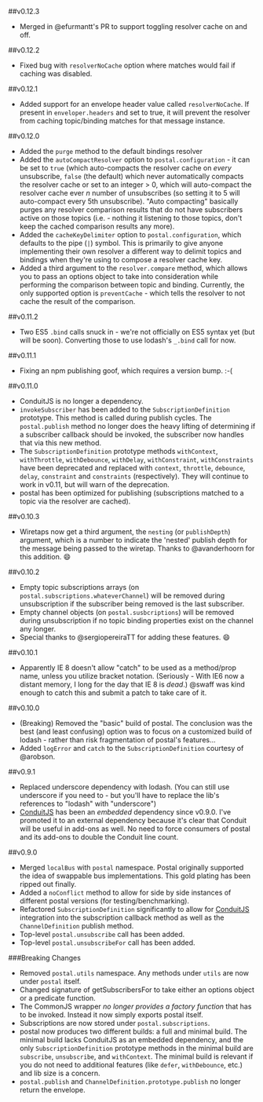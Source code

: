 ##v0.12.3
* Merged in @efurmantt's PR to support toggling resolver cache on and off.

##v0.12.2
* Fixed bug with `resolverNoCache` option where matches would fail if caching was disabled.

##v0.12.1
* Added support for an envelope header value called `resolverNoCache`. If present in `enveloper.headers` and set to true, it will prevent the resolver from caching topic/binding matches for that message instance.

##v0.12.0
* Added the `purge` method to the default bindings resolver
* Added the `autoCompactResolver` option to `postal.configuration` - it can be set to `true` (which auto-compacts the resolver cache on *every* unsubscribe, `false` (the default) which never automatically compacts the resolver cache or set to an integer > 0, which will auto-compact the resolver cache ever *n* number of unsubscribes (so setting it to 5 will auto-compact every 5th unsubscribe). "Auto compacting" basically purges any resolver comparison results that do not have subscribers active on those topics (i.e. - nothing it listening to those topics, don't keep the cached comparison results any more).
* Added the `cacheKeyDelimiter` option to `postal.configuration`, which defaults to the pipe (`|`) symbol. This is primarily to give anyone implementing their own resolver a different way to delimit topics and bindings when they're using to compose a resolver cache key.
* Added a third argument to the `resolver.compare` method, which allows you to pass an options object to take into consideration while performing the comparison between topic and binding. Currently, the only supported option is `preventCache` - which tells the resolver to not cache the result of the comparison.

##v0.11.2
* Two ES5 `.bind` calls snuck in - we're not officially on ES5 syntax yet (but will be soon). Converting those to use lodash's `_.bind` call for now.

##v0.11.1
* Fixing an npm publishing goof, which requires a version bump. :-(

##v0.11.0
* ConduitJS is no longer a dependency.
* `invokeSubscriber` has been added to the `SubscriptionDefinition` prototype. This method is called during publish cycles. The `postal.publish` method no longer does the heavy lifting of determining if a subscriber callback should be invoked, the subscriber now handles that via this new method.
* The `SubscriptionDefinition` prototype methods `withContext`, `withThrottle`, `withDebounce`, `withDelay`, `withConstraint`, `withConstraints` have been deprecated and replaced with `context`, `throttle`, `debounce`, `delay`, `constraint` and `constraints` (respectively). They will continue to work in v0.11, but will warn of the deprecation.
* postal has been optimized for publishing (subscriptions matched to a topic via the resolver are cached).

##v0.10.3
* Wiretaps now get a third argument, the `nesting` (or `publishDepth`) argument, which is a number to indicate the 'nested' publish depth for the message being passed to the wiretap. Thanks to @avanderhoorn for this addition. :smile:

##v0.10.2
* Empty topic subscriptions arrays (on `postal.subscriptions.whateverChannel`) will be removed during unsubscription if the subscriber being removed is the last subscriber.
* Empty channel objects (on `postal.susbcriptions`) will be removed during unsubscription if no topic binding properties exist on the channel any longer.
* Special thanks to @sergiopereiraTT for adding these features. :smile:

##v0.10.1
* Apparently IE 8 doesn't allow "catch" to be used as a method/prop name, unless you utilize bracket notation. (Seriously - With IE6 now a distant memory, I long for the day that IE 8 is *dead*.) @swaff was kind enough to catch this and submit a patch to take care of it.

##v0.10.0

* (Breaking) Removed the "basic" build of postal. The conclusion was the best (and least confusing) option was to focus on a customized build of lodash - rather than risk fragmentation of postal's features...
* Added `logError` and `catch` to the `SubscriptionDefinition` courtesy of @arobson.

##v0.9.1

* Replaced underscore dependency with lodash. (You can still use underscore if you need to - but you'll have to replace the lib's references to "lodash" with "underscore")
* [ConduitJS](https://github.com/ifandelse/ConduitJS) has been an *embedded* dependency since v0.9.0. I've promoted it to an external dependency because it's clear that Conduit will be useful in add-ons as well. No need to force consumers of postal and its add-ons to double the Conduit line count.

##v0.9.0

* Merged `localBus` with `postal` namespace. Postal originally supported the idea of swappable bus implementations. This gold plating has been ripped out finally.
* Added a `noConflict` method to allow for side by side instances of different postal versions (for testing/benchmarking).
* Refactored `SubscriptionDefinition` significantly to allow for [ConduitJS](https://github.com/ifandelse/ConduitJS) integration into the subscription callback method as well as the `ChannelDefinition` publish method.
* Top-level `postal.unsubscribe` call has been added.
* Top-level `postal.unsubscribeFor` call has been added.

###Breaking Changes

* Removed `postal.utils` namespace. Any methods under `utils` are now under `postal` itself.
* Changed signature of getSubscribersFor to take either an options object or a predicate function.
* The CommonJS wrapper *no longer provides a factory function* that has to be invoked. Instead it now simply exports postal itself.
* Subscriptions are now stored under `postal.subscriptions`.
* postal now produces two different builds: a full and minimal build. The minimal build lacks ConduitJS as an embedded dependency, and the only `SubscriptionDefinition` prototype methods in the minimal build are `subscribe`, `unsubscribe`, and `withContext`. The minimal build is relevant if you do not need to additional features (like `defer`, `withDebounce`, etc.) and lib size is a concern.
* `postal.publish` and `ChannelDefinition.prototype.publish` no longer return the envelope.
